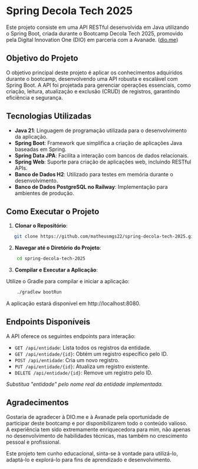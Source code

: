 # Spring Decola Tech 2025

Este projeto consiste em uma API RESTful desenvolvida em Java utilizando o Spring Boot, criada durante o Bootcamp Decola Tech 2025, promovido pela Digital Innovation One (DIO) em parceria com a Avanade. ([dio.me](https://www.dio.me/))

## Objetivo do Projeto

O objetivo principal deste projeto é aplicar os conhecimentos adquiridos durante o bootcamp, desenvolvendo uma API robusta e escalável com Spring Boot. A API foi projetada para gerenciar operações essenciais, como criação, leitura, atualização e exclusão (CRUD) de registros, garantindo eficiência e segurança.

## Tecnologias Utilizadas

- **Java 21**: Linguagem de programação utilizada para o desenvolvimento da aplicação.
- **Spring Boot**: Framework que simplifica a criação de aplicações Java baseadas em Spring.
- **Spring Data JPA**: Facilita a interação com bancos de dados relacionais.
- **Spring Web**: Suporte para criação de aplicações web, incluindo RESTful APIs.
- **Banco de Dados H2**: Utilizado para testes em memória durante o desenvolvimento.
- **Banco de Dados PostgreSQL no Railway**: Implementação para ambientes de produção.

## Como Executar o Projeto

1. **Clonar o Repositório**:

```bash
   git clone https://github.com/matheusmgs22/spring-decola-tech-2025.git
```

2. **Navegar até o Diretório do Projeto**:

```bash
    cd spring-decola-tech-2025
```
3. **Compilar e Executar a Aplicação**:

Utilize o Gradle para compilar e iniciar a aplicação:

```bash
    ./gradlew bootRun
```
A aplicação estará disponível em http://localhost:8080.


## Endpoints Disponíveis

A API oferece os seguintes endpoints para interação:

- `GET /api/entidade`: Lista todos os registros da entidade.
- `GET /api/entidade/{id}`: Obtém um registro específico pelo ID.
- `POST /api/entidade`: Cria um novo registro.
- `PUT /api/entidade/{id}`: Atualiza um registro existente.
- `DELETE /api/entidade/{id}`: Remove um registro pelo ID.

*Substitua "entidade" pelo nome real da entidade implementada.*

## Agradecimentos

Gostaria de agradecer à DIO.me e à Avanade pela oportunidade de participar deste bootcamp e por disponibilizarem todo o conteúdo valioso. A experiência tem sido extremamente enriquecedora para mim, não apenas no desenvolvimento de habilidades técnicas, mas também no crescimento pessoal e profissional.

Este projeto tem cunho educacional, sinta-se à vontade para utilizá-lo, adaptá-lo e explorá-lo para fins de aprendizado e desenvolvimento.


